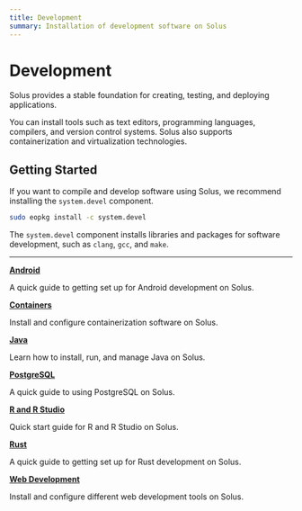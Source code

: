 ```yaml
---
title: Development
summary: Installation of development software on Solus
---
```


# Development

Solus provides a stable foundation for creating, testing, and deploying applications.

You can install tools such as text editors, programming languages, compilers, and version control systems. Solus also supports containerization and virtualization technologies.

## Getting Started

If you want to compile and develop software using Solus, we recommend installing the `system.devel` component.

```bash
sudo eopkg install -c system.devel
```

The `system.devel` component installs libraries and packages for software development, such as `clang`, `gcc`, and `make`.

---

[**Android**](android)

A quick guide to getting set up for Android development on Solus.

[**Containers**](containers)

Install and configure containerization software on Solus.

[**Java**](java)

Learn how to install, run, and manage Java on Solus.

[**PostgreSQL**](postgresql)

A quick guide to using PostgreSQL on Solus.

[**R and R Studio**](r-and-rstudio)

Quick start guide for R and R Studio on Solus.

[**Rust**](rust)

A quick guide to getting set up for Rust development on Solus.

[**Web Development**](web)

Install and configure different web development tools on Solus.
